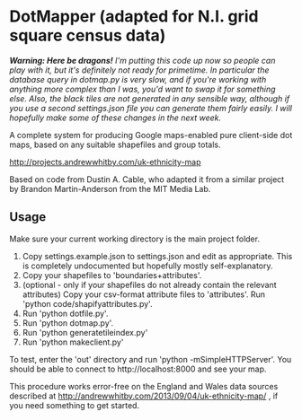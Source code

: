 DotMapper (adapted for N.I. grid square census data)
=========

*__Warning: Here be dragons!__ I'm putting this code up now so people can play with it, but it's definitely not ready for primetime. In particular the database query in dotmap.py is very slow, and if you're working with anything more complex than I was, you'd want to swap it for something else. Also, the black tiles are not generated in any sensible way, although if you use a second settings.json file you can generate them fairly easily. I will hopefully make some of these changes in the next week.*

A complete system for producing Google maps-enabled pure client-side dot maps, based on any suitable shapefiles and group totals.

http://projects.andrewwhitby.com/uk-ethnicity-map

Based on code from Dustin A. Cable, who adapted it from a similar project by Brandon Martin-Anderson from the MIT Media Lab.

Usage
-----

Make sure your current working directory is the main project folder.

1. Copy settings.example.json to settings.json and edit as appropriate. This is completely undocumented but hopefully mostly self-explanatory.
2. Copy your shapefiles to 'boundaries+attributes'.
3. (optional - only if your shapefiles do not already contain the relevant attributes) Copy your csv-format attribute files to 'attributes'. Run 'python code/shapifyattributes.py'.
4. Run 'python dotfile.py'.
5. Run 'python dotmap.py'.
6. Run 'python generatetileindex.py'
7. Run 'python makeclient.py'

To test, enter the 'out' directory and run 'python -mSimpleHTTPServer'. You should be able to connect to http://localhost:8000 and see your map.

This procedure works error-free on the England and Wales data sources described at http://andrewwhitby.com/2013/09/04/uk-ethnicity-map/ , if you need something to get started.
